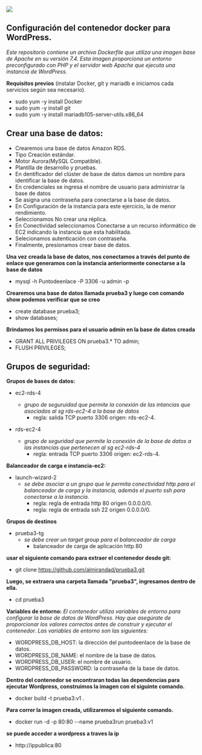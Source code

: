 ![](https://miro.medium.com/v2/resize:fit:1400/0*Wq1qEQ4ELhksep5-.jpg)

## Configuración del contenedor docker para WordPress.
_Este repositorio contiene un archivo Dockerfile que utiliza una imagen base de Apache en su versión 7.4. Esta imagen proporciona un entorno preconfigurado con PHP y el servidor web Apache que ejecuta una instancia de WordPress._

**Requisitos previos** 
(instalar Docker, git y mariadb e iniciamos cada servicios según sea necesario).
- sudo yum -y install Docker
- sudo yum -y install git
- sudo yum -y install mariadb105-server-utils.x86_64
  
## Crear una base de datos:
- Crearemos una base de datos Amazon RDS.
- Tipo Creación estándar.
- Motor Aurora(MySQL Compatible).
- Plantilla de desarrollo y pruebas.
- En dentificador del clúster de base de datos damos un nombre para identificar la base de datos.
- En credenciales se ingresa el nombre de usuario para administrar la base de datos
- Se asigna una contraseña para conectarse a la base de datos.
- En Configuración de la instancia para este ejercicio, la de menor rendimiento.
- Seleccionamos No crear una réplica.
- En Conectividad seleccionamos Conectarse a un recurso informático de EC2 indicando la instancia que esta habilitada.
- Selecionamos autenticación con contraseña.
- Finalmente, presionamos crear base de datos.

**Una vez creada la base de datos, nos conectamos a través del punto de enlace que generamos con la instancia anteriormente conectarse a la base de datos**
- mysql -h Puntodeenlace -P 3306 -u admin -p
  
**Crearemos una base de datos llamada prueba3 y luego con comando show podemos verificar que se creo**
- create database prueba3;
- show databases;
  
**Brindamos los permisos para el usuario admin en la base de datos creada**
- GRANT ALL PRIVILEGES ON prueba3.* TO admin;
- FLUSH PRIVILEGES;

## Grupos de seguridad:

**Grupos de bases de datos:**
- ec2-rds-4
   - _grupo de seguruidad que permite la conexión de las intancias que asociadas al sg rds-ec2-4 a la base de datos_
       - regla: salida TCP puerto 3306 origen: rds-ec2-4.
    
- rds-ec2-4
   - _grupo de seguridad que permite la conexión de la base de datos a las instancias que pertenecen al sg ec2-rds-4_
       - regla: entrada TCP puerto 3306 origen: ec2-rds-4.
    
**Balanceador de carga e instancia-ec2:**
- launch-wizard-2
   - _se debe asociar a un grupo que le permita conectividad http para el balanceador de carga y la instancia, además el puerto ssh para conectarse a la instancia._
      - regla: regla de entrada http 80 origen 0.0.0.0/0.
      - regla: regla de entrada ssh 22 origen 0.0.0.0/0.
        
**Grupos de destinos**
- prueba3-tg
   - _se debe crear un target group para el balanceador de carga_
      - balanceador de carga de aplicación http 80 
  
**usar el siguiente comando para extraer el contenedor desde git:**
- git clone https://github.com/almirandad/prueba3.git

**Luego, se extraera una carpeta llamada "prueba3", ingresamos dentro de ella.**
- cd prueba3

**Variables de entorno:** 
_El contenedor utiliza variables de entorno para configurar la base de datos de WordPress. Hay que asegúrate de proporcionar los valores correctos antes de construir y ejecutar el contenedor. Las variables de entorno son las siguientes:_

- WORDPRESS_DB_HOST: la dirección del puntodeenlace de la base de datos.
- WORDPRESS_DB_NAME: el nombre de la base de datos.
- WORDPRESS_DB_USER: el nombre de usuario.
- WORDPRESS_DB_PASSWORD: la contraseña de la base de datos.

**Dentro del contenedor se encontraran todas las dependencias para ejecutar Wordpress, construimos la imagen con el siguinte comando.**
- docker build -t prueba3:v1 .

**Para correr la imagen creada, utilizaremos el siguiente comando.**
- docker run -d -p 80:80 --name prueba3run prueba3:v1
  
**se puede acceder a wordpress a traves la ip**
- http://ippublica:80














